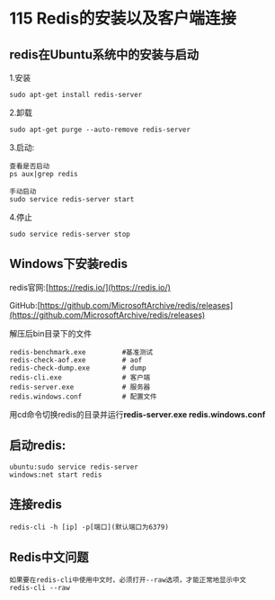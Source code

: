 # 115 Redis的安装以及客户端连接

## redis在Ubuntu系统中的安装与启动

1.安装

```text
sudo apt-get install redis-server
```

2.卸载

```text
sudo apt-get purge --auto-remove redis-server
```

3.启动:

```text
查看是否启动
ps aux|grep redis

手动启动
sudo service redis-server start
```

4.停止

```text
sudo service redis-server stop
```

## Windows下安装redis

redis官网:[https://redis.io/](https://redis.io/)

GitHub:[https://github.com/MicrosoftArchive/redis/releases](https://github.com/MicrosoftArchive/redis/releases)

解压后bin目录下的文件

```text
redis-benchmark.exe         #基准测试
redis-check-aof.exe         # aof
redis-check-dump.exe        # dump
redis-cli.exe               # 客户端
redis-server.exe            # 服务器
redis.windows.conf          # 配置文件
```

用cd命令切换redis的目录并运行**redis-server.exe redis.windows.conf**

## 启动redis:

```text
ubuntu:sudo service redis-server
windows:net start redis
```

## 连接redis

```text
redis-cli -h [ip] -p[端口](默认端口为6379)
```

## Redis中文问题

```text
如果要在redis-cli中使用中文时，必须打开--raw选项，才能正常地显示中文
redis-cli --raw
```

